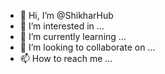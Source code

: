 - 👋 Hi, I’m @ShikharHub
- 👀 I’m interested in ...
- 🌱 I’m currently learning ...
- 💞️ I’m looking to collaborate on ...
- 📫 How to reach me ...

<!---
ShikharHub/ShikharHub is a ✨ special ✨ repository because its `README.md` (this file) appears on your GitHub profile.
You can click the Preview link to take a look at your changes.
--->

